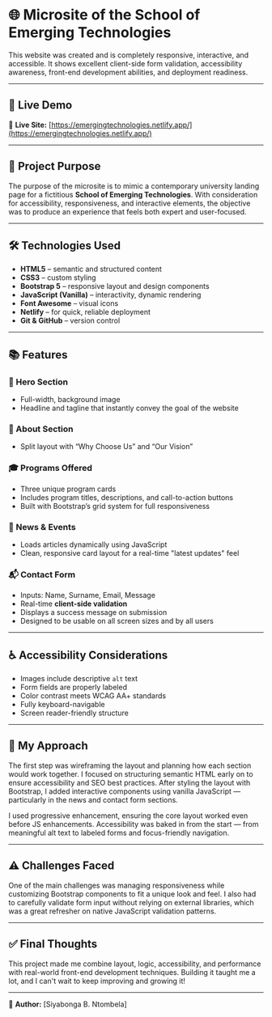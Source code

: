# 🌐 Microsite of the School of Emerging Technologies

This website was created and is completely responsive, interactive, and accessible. It shows excellent client-side form validation, accessibility awareness, front-end development abilities, and deployment readiness.

---

## 🚀 Live Demo

📍 **Live Site:** [https://emergingtechnologies.netlify.app/](https://emergingtechnologies.netlify.app/)

---

## 🧠 Project Purpose

The purpose of the microsite is to mimic a contemporary university landing page for a fictitious **School of Emerging Technologies**. With consideration for accessibility, responsiveness, and interactive elements, the objective was to produce an experience that feels both expert and user-focused.

---

## 🛠️ Technologies Used

- **HTML5** – semantic and structured content  
- **CSS3** – custom styling 
- **Bootstrap 5** – responsive layout and design components  
- **JavaScript (Vanilla)** – interactivity, dynamic rendering  
- **Font Awesome** – visual icons  
- **Netlify** – for quick, reliable deployment  
- **Git & GitHub** – version control 

---

## 📚 Features

### 🎯 Hero Section
- Full-width, background image
- Headline and tagline that instantly convey the goal of the website

### 💬 About Section
- Split layout with “Why Choose Us” and “Our Vision”

### 🎓 Programs Offered
- Three unique program cards
- Includes program titles, descriptions, and call-to-action buttons
- Built with Bootstrap’s grid system for full responsiveness

### 📰 News & Events
- Loads articles dynamically using JavaScript
- Clean, responsive card layout for a real-time "latest updates" feel

### 📬 Contact Form
- Inputs: Name, Surname, Email, Message
- Real-time **client-side validation**
- Displays a success message on submission
- Designed to be usable on all screen sizes and by all users

---

## ♿ Accessibility Considerations

- Images include descriptive `alt` text  
- Form fields are properly labeled  
- Color contrast meets WCAG AA+ standards  
- Fully keyboard-navigable  
- Screen reader-friendly structure  

---

## 🧭 My Approach

The first step was wireframing the layout and planning how each section would work together. I focused on structuring semantic HTML early on to ensure accessibility and SEO best practices. After styling the layout with Bootstrap, I added interactive components using vanilla JavaScript — particularly in the news and contact form sections.

I used progressive enhancement, ensuring the core layout worked even before JS enhancements. Accessibility was baked in from the start — from meaningful alt text to labeled forms and focus-friendly navigation.

---

## ⚠️ Challenges Faced

One of the main challenges was managing responsiveness while customizing Bootstrap components to fit a unique look and feel. I also had to carefully validate form input without relying on external libraries, which was a great refresher on native JavaScript validation patterns.

---

## ✅ Final Thoughts

This project made me combine layout, logic, accessibility, and performance with real-world front-end development techniques. Building it taught me a lot, and I can't wait to keep improving and growing it!

---

📌 **Author:** [Siyabonga B. Ntombela]   

